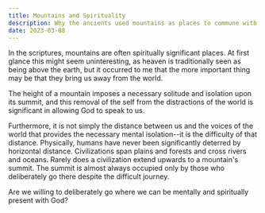 ```yaml
---
title: Mountains and Spirituality
description: Why the ancients used mountains as places to commune with God, and what this teaches us about worship
date: 2023-03-08
---
```


In the scriptures, mountains are often spiritually significant places.
At first glance this might seem uninteresting,
as heaven is traditionally seen as being above the earth,
but it occurred to me that the more important thing may be
that they bring us away from the world.

The height of a mountain imposes a necessary solitude
and isolation upon its summit,
and this removal of the self from the
distractions of the world is significant
in allowing God to speak to us.

Furthermore, it is not simply the distance between us
and the voices of the world
that provides the necessary mental isolation--it
is the difficulty of that distance.
Physically, humans have never been significantly deterred by horizontal distance.
Civilizations span plains and forests and cross rivers and oceans.
Rarely does a civilization extend upwards to a mountain's summit.
The summit is almost always occupied only by those who
deliberately go there despite the difficult journey.

Are we willing to deliberately go where we can be mentally and spiritually present with God?
